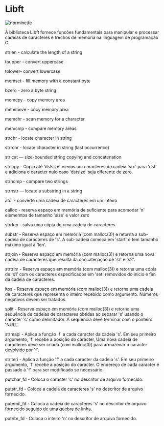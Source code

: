 # Libft

![norminette](https://github.com/jos-felipe/libft/actions/workflows/main.yml/badge.svg)

A biblioteca Libft fornece funcões fundamentais para manipular e processar cadeias de caracteres e trechos de memória na linguagem de programação C. 

strlen - calculate the length of a string

toupper - convert uppercase

tolower- convert lowercase

memset - fill memory with a constant byte

bzero - zero a byte string

memcpy - copy memory area

memmove - copy memory area

memchr - scan memory for a character

memcmp - compare memory areas

strchr - locate character in string

strrchr - locate character in string (last occurrence)

strlcat — size-bounded string copying and concatenation

strlcpy - Copia até 'dstsize' menos um caracteres da cadeia 'src' para 'dst' e adiciona o caracter nulo caso 'dstsize' seja diferente de zero.

strncmp - compare two strings

strnstr — locate a substring in a string

atoi - converte uma cadeia de caracteres em um inteiro

calloc - reserva espaço em memória de suficiente para acomodar 'n' elememtos de tamanho 'size' e valor zero

strdup - salva uma cópia de uma cadeia de caracteres

substr - Reserva espaço em memória (com malloc(3)) e retorna a sub-cadeia de caracteres de 's'. A sub-cadeia começa em 'start' e tem tamanho máximo igual a 'len'.

strjoin - Reserva espaço em memória (com malloc(3)) e retorna uma nova cadeia de caracteres que resulta da concatenação de 's1' e 's2'.

strtrim - Reserva espaço em memória (com malloc(3)) e retorna uma cópia de 's1' com os caracteres especificados em 'set' removidos do início e fim da  cadeia de caracteres.

itoa - Reserva espaço em memória (com malloc(3)) e retorna uma cadeia de caracteres que representa o inteiro recebido como argumento. Números negativos devem ser tratados.

split - Reserva espaço em memória (com malloc(3)) e retorna uma sequência de cadeias de caracteres obtidas ao separar 's' usando o caracter 'c' como delimitador. A sequência deve terminar com o ponteiro 'NULL'.

strmapi - Aplica a função 'f' a cada caracter da cadeia 's'. Em seu primeiro argumento, 'f' recebe a posição do caracter, Uma nova cadeia de caracteres deve ser criada (com malloc(3)) para armazenar o caracter devolvido por 'f'.

striteri - Aplica a função 'f' a cada caracter da cadeia 's'. Em seu primeiro argumento, 'f' recebe a posição do caracter. O endereço de cada caracter é passado à 'f' para ser modificado se necessário. 

putchar_fd - Coloca o caracter 'c' no descritor de arquivo fornecido.

putstr_fd - Coloca a cadeia de caracteres 's' no descritor de arquivo fornecido.

putendl_fd - Coloca a cadeia de caracteres 's' no descritor de arquivo fornecido seguido de uma quebra de linha.

putnbr_fd - Coloca o inteiro 'n' no descritor de arquivo fornecido.

